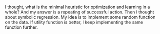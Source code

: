 I thought, what is the minimal heuristic for optimization and learning in a whole? And my answer is a repeating of successful action. 
Then I thought about symbolic regression. My idea is to implement some random function on the data. If utility function is better, I keep implementing the same function further. 
